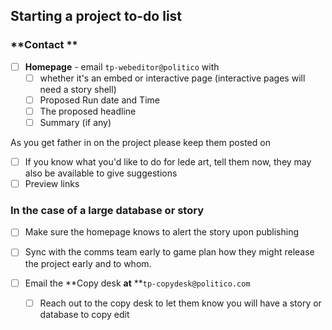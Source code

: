 ## **Starting a project to-do list**

### **Contact **

* [ ] **Homepage** - email `tp-webeditor@politico` with 
  * [ ] whether it's an embed or interactive page \(interactive pages will need a story shell\)
  * [ ] Proposed Run date and Time
  * [ ] The proposed headline
  * [ ] Summary \(if any\)

As you get father in on the project please keep them posted on

* [ ] If you know what you'd like to do for lede art, tell them now, they may also be available to give suggestions
* [ ] Preview links

### **In the case of a large database or story**

* [ ] Make sure the homepage knows to alert the story upon publishing
* [ ] Sync with the comms team early to game plan how they might release the project early and to whom.

* [ ] Email the **Copy desk **at** **`tp-copydesk@politico.com`
  * [ ] Reach out to the copy desk to let them know you will have a story or database to copy edit 



